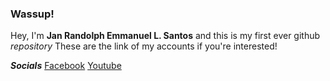 ### Wassup!

Hey, I'm **Jan Randolph Emmanuel L. Santos** and this is my first ever github *repository*
These are the link of my accounts if you're interested!

***Socials***
[Facebook](https://www.facebook.com/SantosRaandoolph/)
[Youtube](https://www.youtube.com/@GunLanceEnjoyer)
